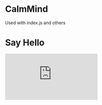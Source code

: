 # CalmMind
Used with index.js and others 

# Say Hello 
 ![Image Alt](https://github.com/Guppty/CalmMind/blob/01cc9df530f3ea5eadf2f508d229fbba3553ef48/Screenshot1%20.pdf)
